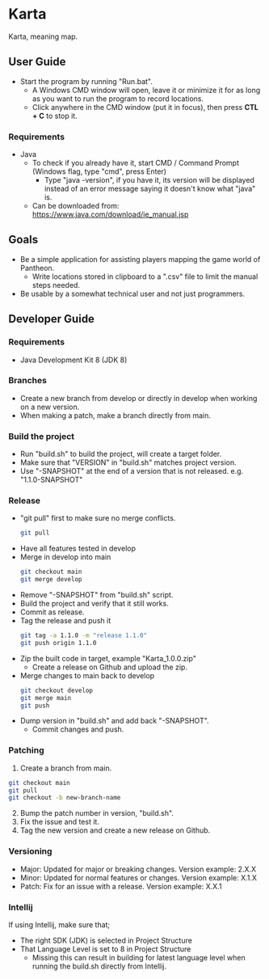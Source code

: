 # Karta
Karta, meaning map.  

## User Guide
* Start the program by running "Run.bat".
  * A Windows CMD window will open, leave it or minimize it for as long as you want to run the program to record locations.
  * Click anywhere in the CMD window (put it in focus), then press **CTL + C** to stop it.

### Requirements
* Java
  * To check if you already have it, start CMD / Command Prompt (Windows flag, type "cmd", press Enter)
    * Type "java -version", if you have it, its version will be displayed instead of an error message saying it doesn't know what "java" is.
  * Can be downloaded from: https://www.java.com/download/ie_manual.jsp

## Goals
* Be a simple application for assisting players mapping the game world of Pantheon.
  * Write locations stored in clipboard to a ".csv" file to limit the manual steps needed.
* Be usable by a somewhat technical user and not just programmers.

## Developer Guide
### Requirements
* Java Development Kit 8 (JDK 8)

### Branches
* Create a new branch from develop or directly in develop when working on a new version.
* When making a patch, make a branch directly from main.

### Build the project
* Run "build.sh" to build the project, will create a target folder.
* Make sure that "VERSION" in "build.sh" matches project version.
* Use "-SNAPSHOT" at the end of a version that is not released. e.g. "1.1.0-SNAPSHOT"

### Release
* "git pull" first to make sure no merge conflicts.
  ```sh
  git pull
  ```
* Have all features tested in develop
* Merge in develop into main
  ```sh
  git checkout main
  git merge develop
  ```
* Remove "-SNAPSHOT" from "build.sh" script.
* Build the project and verify that it still works.
* Commit as release.
* Tag the release and push it
  ```sh
  git tag -a 1.1.0 -m "release 1.1.0"
  git push origin 1.1.0
  ```
* Zip the built code in target, example "Karta_1.0.0.zip"
  * Create a release on Github and upload the zip.
* Merge changes to main back to develop
  ```sh
  git checkout develop
  git merge main
  git push
  ```
* Dump version in "build.sh" and add back "-SNAPSHOT".
  * Commit changes and push.

### Patching
1. Create a branch from main.
  ```sh
  git checkout main
  git pull
  git checkout -b new-branch-name
  ```

2. Bump the patch number in version, "build.sh".
3. Fix the issue and test it.
4. Tag the new version and create a new release on Github.

### Versioning
* Major: Updated for major or breaking changes. Version example: 2.X.X
* Minor: Updated for normal features or changes. Version example: X.1.X
* Patch: Fix for an issue with a release. Version example: X.X.1

### Intellij
If using Intellij, make sure that;
* The right SDK (JDK) is selected in Project Structure
* That Language Level is set to 8 in Project Structure
  * Missing this can result in building for latest language level when running the build.sh directly from Intellij.

